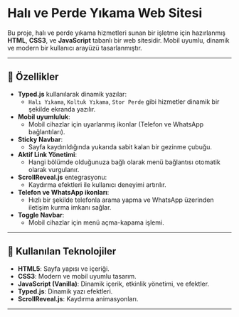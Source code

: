 # Halı ve Perde Yıkama Web Sitesi

Bu proje, halı ve perde yıkama hizmetleri sunan bir işletme için hazırlanmış **HTML**, **CSS3**, ve **JavaScript** tabanlı bir web sitesidir. Mobil uyumlu, dinamik ve modern bir kullanıcı arayüzü tasarlanmıştır.

---

## 🚀 Özellikler

- **Typed.js** kullanılarak dinamik yazılar:
  - `Halı Yıkama`, `Koltuk Yıkama`, `Stor Perde` gibi hizmetler dinamik bir şekilde ekranda yazılır.
- **Mobil uyumluluk**:
  - Mobil cihazlar için uyarlanmış ikonlar (Telefon ve WhatsApp bağlantıları).
- **Sticky Navbar**:
  - Sayfa kaydırıldığında yukarıda sabit kalan bir gezinme çubuğu.
- **Aktif Link Yönetimi**:
  - Hangi bölümde olduğunuza bağlı olarak menü bağlantısı otomatik olarak vurgulanır.
- **ScrollReveal.js** entegrasyonu:
  - Kaydırma efektleri ile kullanıcı deneyimi artırılır.
- **Telefon ve WhatsApp ikonları**:
  - Hızlı bir şekilde telefonla arama yapma ve WhatsApp üzerinden iletişim kurma imkanı sağlar.
- **Toggle Navbar**:
  - Mobil cihazlar için menü açma-kapama işlemi.

---

## 📂 Kullanılan Teknolojiler

- **HTML5**: Sayfa yapısı ve içeriği.
- **CSS3**: Modern ve mobil uyumlu tasarım.
- **JavaScript (Vanilla)**: Dinamik içerik, etkinlik yönetimi, ve efektler.
- **Typed.js**: Dinamik yazı efektleri.
- **ScrollReveal.js**: Kaydırma animasyonları.

---






